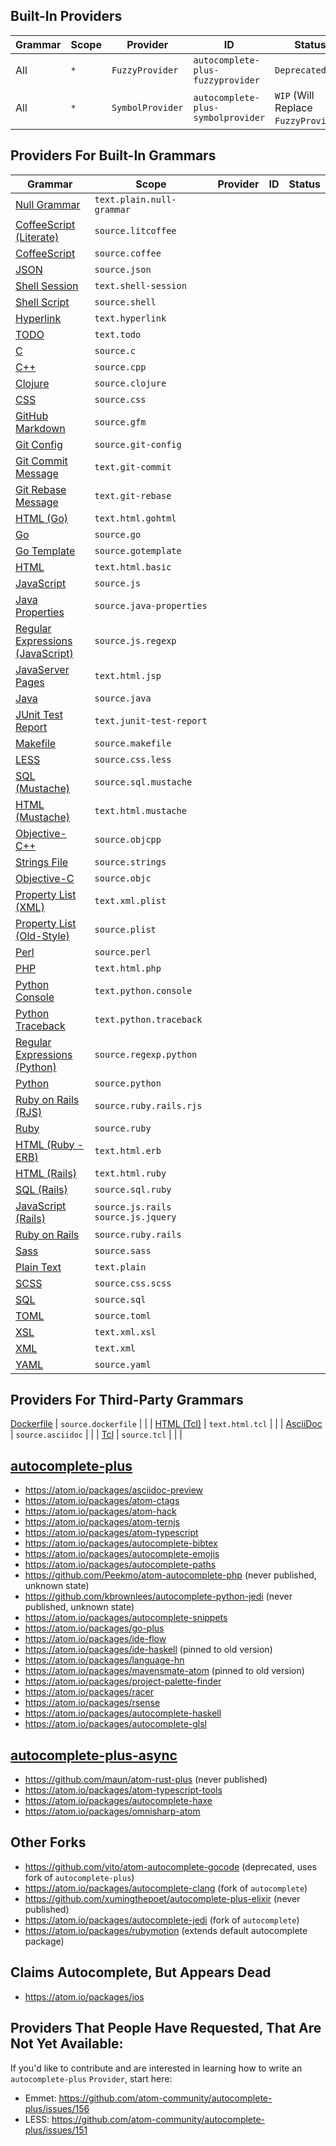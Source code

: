 ## Built-In Providers

Grammar | Scope | Provider         | ID                                 | Status 
------- | ----- | ---------------- | ---------------------------------- | -----------
All     | `*`   | `FuzzyProvider`  | `autocomplete-plus-fuzzyprovider`  | `Deprecated`
All     | `*`   | `SymbolProvider` | `autocomplete-plus-symbolprovider` | `WIP` (Will Replace `FuzzyProvider`)

## Providers For Built-In Grammars

Grammar | Scope | Provider | ID | Status
------- | ----- | -------- | -- | ------
[Null Grammar](https://atom.io/packages/undefined) | `text.plain.null-grammar` | | | 
[CoffeeScript (Literate)](https://atom.io/packages/language-coffee-script) | `source.litcoffee` | | | 
[CoffeeScript](https://atom.io/packages/language-coffee-script) | `source.coffee` | | | 
[JSON](https://atom.io/packages/language-json) | `source.json` | | | 
[Shell Session](https://atom.io/packages/language-shellscript) | `text.shell-session` | | | 
[Shell Script](https://atom.io/packages/language-shellscript) | `source.shell` | | | 
[Hyperlink](https://atom.io/packages/language-hyperlink) | `text.hyperlink` | | | 
[TODO](https://atom.io/packages/language-todo) | `text.todo` | | | 
[C](https://atom.io/packages/language-c) | `source.c` | | | 
[C++](https://atom.io/packages/language-c) | `source.cpp` | | | 
[Clojure](https://atom.io/packages/language-clojure) | `source.clojure` | | | 
[CSS](https://atom.io/packages/language-css) | `source.css` | | | 
[GitHub Markdown](https://atom.io/packages/language-gfm) | `source.gfm` | | | 
[Git Config](https://atom.io/packages/language-git) | `source.git-config` | | | 
[Git Commit Message](https://atom.io/packages/language-git) | `text.git-commit` | | | 
[Git Rebase Message](https://atom.io/packages/language-git) | `text.git-rebase` | | | 
[HTML (Go)](https://atom.io/packages/language-go) | `text.html.gohtml` | | | 
[Go](https://atom.io/packages/language-go) | `source.go` | | | 
[Go Template](https://atom.io/packages/language-go) | `source.gotemplate` | | | 
[HTML](https://atom.io/packages/language-html) | `text.html.basic` | | | 
[JavaScript](https://atom.io/packages/language-javascript) | `source.js` | | | 
[Java Properties](https://atom.io/packages/language-java) | `source.java-properties` | | | 
[Regular Expressions (JavaScript)](https://atom.io/packages/language-javascript) | `source.js.regexp` | | | 
[JavaServer Pages](https://atom.io/packages/language-java) | `text.html.jsp` | | | 
[Java](https://atom.io/packages/language-java) | `source.java` | | | 
[JUnit Test Report](https://atom.io/packages/language-java) | `text.junit-test-report` | | | 
[Makefile](https://atom.io/packages/language-make) | `source.makefile` | | | 
[LESS](https://atom.io/packages/language-less) | `source.css.less` | | | 
[SQL (Mustache)](https://atom.io/packages/language-mustache) | `source.sql.mustache` | | | 
[HTML (Mustache)](https://atom.io/packages/language-mustache) | `text.html.mustache` | | | 
[Objective-C++](https://atom.io/packages/language-objective-c) | `source.objcpp` | | | 
[Strings File](https://atom.io/packages/language-objective-c) | `source.strings` | | | 
[Objective-C](https://atom.io/packages/language-objective-c) | `source.objc` | | | 
[Property List (XML)](https://atom.io/packages/language-property-list) | `text.xml.plist` | | | 
[Property List (Old-Style)](https://atom.io/packages/language-property-list) | `source.plist` | | | 
[Perl](https://atom.io/packages/language-perl) | `source.perl` | | | 
[PHP](https://atom.io/packages/language-php) | `text.html.php` | | | 
[Python Console](https://atom.io/packages/language-python) | `text.python.console` | | | 
[Python Traceback](https://atom.io/packages/language-python) | `text.python.traceback` | | | 
[Regular Expressions (Python)](https://atom.io/packages/language-python) | `source.regexp.python` | | | 
[Python](https://atom.io/packages/language-python) | `source.python` | | | 
[Ruby on Rails (RJS)](https://atom.io/packages/language-ruby-on-rails) | `source.ruby.rails.rjs` | | | 
[Ruby](https://atom.io/packages/language-ruby) | `source.ruby` | | | 
[HTML (Ruby - ERB)](https://atom.io/packages/language-ruby) | `text.html.erb` | | | 
[HTML (Rails)](https://atom.io/packages/language-ruby-on-rails) | `text.html.ruby` | | | 
[SQL (Rails)](https://atom.io/packages/language-ruby-on-rails) | `source.sql.ruby` | | | 
[JavaScript (Rails)](https://atom.io/packages/language-ruby-on-rails) | `source.js.rails source.js.jquery` | | | 
[Ruby on Rails](https://atom.io/packages/language-ruby-on-rails) | `source.ruby.rails` | | | 
[Sass](https://atom.io/packages/language-sass) | `source.sass` | | | 
[Plain Text](https://atom.io/packages/language-text) | `text.plain` | | | 
[SCSS](https://atom.io/packages/language-sass) | `source.css.scss` | | | 
[SQL](https://atom.io/packages/language-sql) | `source.sql` | | | 
[TOML](https://atom.io/packages/language-toml) | `source.toml` | | | 
[XSL](https://atom.io/packages/language-xml) | `text.xml.xsl` | | | 
[XML](https://atom.io/packages/language-xml) | `text.xml` | | | 
[YAML](https://atom.io/packages/language-yaml) | `source.yaml` | | | 

## Providers For Third-Party Grammars
[Dockerfile](https://atom.io/packages/language-docker) | `source.dockerfile` | | | 
[HTML (Tcl)](https://atom.io/packages/language-tcl) | `text.html.tcl` | | | 
[AsciiDoc](https://atom.io/packages/language-asciidoc) | `source.asciidoc` | | | 
[Tcl](https://atom.io/packages/language-tcl) | `source.tcl` | | | 

## [autocomplete-plus](https://atom.io/packages/autocomplete-plus)

* https://atom.io/packages/asciidoc-preview
* https://atom.io/packages/atom-ctags
* https://atom.io/packages/atom-hack
* https://atom.io/packages/atom-ternjs
* https://atom.io/packages/atom-typescript
* https://atom.io/packages/autocomplete-bibtex
* https://atom.io/packages/autocomplete-emojis
* https://atom.io/packages/autocomplete-paths
* https://github.com/Peekmo/atom-autocomplete-php (never published, unknown state)
* https://github.com/kbrownlees/autocomplete-python-jedi (never published, unknown state)
* https://atom.io/packages/autocomplete-snippets
* https://atom.io/packages/go-plus
* https://atom.io/packages/ide-flow
* https://atom.io/packages/ide-haskell (pinned to old version)
* https://atom.io/packages/language-hn
* https://atom.io/packages/mavensmate-atom (pinned to old version)
* https://atom.io/packages/project-palette-finder
* https://atom.io/packages/racer
* https://atom.io/packages/rsense
* https://atom.io/packages/autocomplete-haskell
* https://atom.io/packages/autocomplete-glsl

## [autocomplete-plus-async](https://atom.io/packages/autocomplete-plus-async)

* https://github.com/maun/atom-rust-plus (never published)
* https://atom.io/packages/atom-typescript-tools
* https://atom.io/packages/autocomplete-haxe
* https://atom.io/packages/omnisharp-atom

## Other Forks

* https://github.com/vito/atom-autocomplete-gocode (deprecated, uses fork of `autocomplete-plus`)
* https://atom.io/packages/autocomplete-clang (fork of `autocomplete`)
* https://github.com/xumingthepoet/autocomplete-plus-elixir (never published)
* https://atom.io/packages/autocomplete-jedi (fork of `autocomplete`)
* https://atom.io/packages/rubymotion (extends default autocomplete package)

## Claims Autocomplete, But Appears Dead

* https://atom.io/packages/ios

## Providers That People Have Requested, That Are Not Yet Available:

If you'd like to contribute and are interested in learning how to write an `autocomplete-plus` `Provider`, start here:

* Emmet: https://github.com/atom-community/autocomplete-plus/issues/156
* LESS: https://github.com/atom-community/autocomplete-plus/issues/151